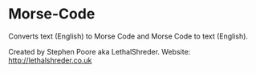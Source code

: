 # Morse-Code
Converts text (English) to Morse Code and Morse Code to text (English).

Created by Stephen Poore aka LethalShreder.
Website: http://lethalshreder.co.uk